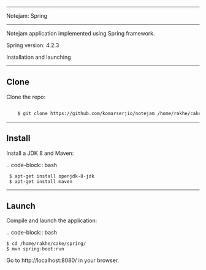 ***************
Notejam: Spring
***************

Notejam application implemented using Spring framework.

Spring version: 4.2.3


Installation and launching

-----
Clone
-----

Clone the repo:

```bash

    $ git clone https://github.com/komarserjio/notejam /home/rakhe/cake/spring/
```

-------
Install
-------

Install a JDK 8 and Maven:

.. code-block:: bash

     $ apt-get install openjdk-8-jdk
     $ apt-get install maven


------
Launch
------

Compile and launch the application:

.. code-block:: bash

    $ cd /home/rakhe/cake/spring/
    $ mvn spring-boot:run

Go to http://localhost:8080/ in your browser.

